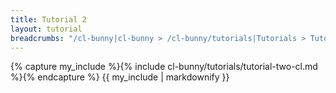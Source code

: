 ```yaml
---
title: Tutorial 2
layout: tutorial
breadcrumbs: "/cl-bunny|cl-bunny > /cl-bunny/tutorials|Tutorials > Tutorial 2"
---
```


{% capture my_include %}{% include cl-bunny/tutorials/tutorial-two-cl.md %}{% endcapture %}
{{ my_include | markdownify }}
